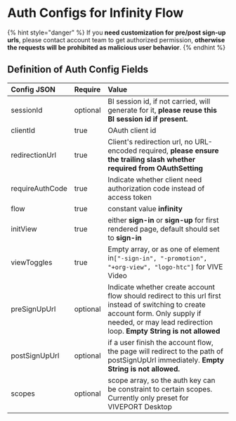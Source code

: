 # Auth Configs for Infinity Flow

{% hint style="danger" %}
If you **need customization for pre/post sign-up urls**, please contact account team to get authorized permission, **otherwise the requests will be prohibited as malicious user behavior**.
{% endhint %}

## Definition of Auth Config Fields

| Config JSON | Require | Value |
| :--- | :--- | :--- |
| sessionId | optional | BI session id, if not carried, will generate for it, **please reuse this BI session id if present.** |
| clientId | true | OAuth client id |
| redirectionUrl | true | Client's redirection url, no URL-encoded required, **please ensure the trailing slash whether required from OAuthSetting** |
| requireAuthCode | true | Indicate whether client need authorization code instead of access token |
| flow | true | constant value **infinity** |
| initView | true | either **sign-in** or **sign-up** for first rendered page, default should set to **sign-in** |
| viewToggles | true | Empty array, or as one of element in`["-sign-in", "-promotion", "+org-view", "logo-htc"]` for VIVE Video |
| preSignUpUrl | optional | Indicate whether create account flow should redirect to this url first instead of switching to create account form. Only supply if needed, or may lead redirection loop. **Empty String is not allowed** |
| postSignUpUrl | optional | if a user finish the account flow, the page will redirect to the path of postSignUpUrl immediately. **Empty String is not allowed.** |
| scopes | optional | scope array, so the auth key can be constraint to certain scopes. Currently only preset for VIVEPORT Desktop |


